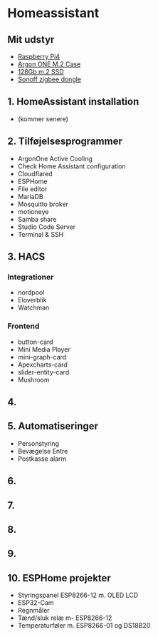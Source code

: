 # Homeassistant
## Mit udstyr
- [Raspberry Pi4](https://raspberrypi.dk/produkt/raspberry-pi-4-model-b-4-gb/) 
- [Argon ONE M.2 Case](https://raspberrypi.dk/produkt/argon-one-case-til-pi-4-aluminium-med-koeling/)
- [128Gb m.2 SSD](https://raspberrypi.dk/produkt/120gb-m-2-ssd-sata-600/)
- [Sonoff zigbee dongle](https://mackabler.dk/sonoff-zigbee-cc2531-usb-dongle-3685.html?q=sonoff%20zigbee+2.0)

## 1. HomeAssistant installation
- (kommer senere)
## 2. Tilføjelsesprogrammer
- ArgonOne Active Cooling
- Check Home Assistant configuration
- Cloudflared
- ESPHome
- File editor
- MariaDB
- Mosquitto broker
- motioneye
- Samba share
- Studio Code Server
- Terminal & SSH
## 3. HACS
### Integrationer
- nordpool
- Eloverblik
- Watchman
### Frontend
- button-card
- Mini Media Player
- mini-graph-card
- Apexcharts-card
- slider-entity-card
- Mushroom
## 4. 
## 5. Automatiseringer
- Personstyring
- Bevægelse Entre
- Postkasse alarm
## 6. 
## 7. 
## 8. 
## 9. 
## 10. ESPHome projekter
- Styringspanel ESP8266-12 m. OLED LCD
- ESP32-Cam
- Regnmåler
- Tænd/sluk relæ m- ESP8266-12
- Temperaturføler m. ESP8266-01 og DS18B20
